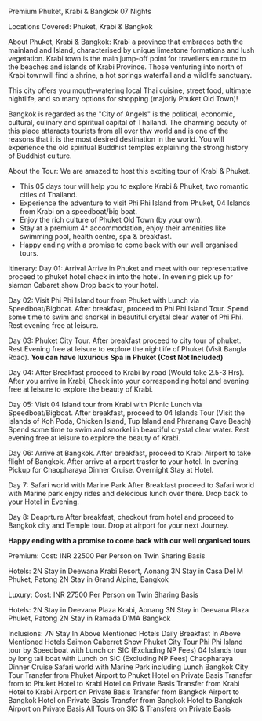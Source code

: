 
Premium Phuket, Krabi & Bangkok 07 Nights

Locations Covered: Phuket, Krabi & Bangkok


About Phuket, Krabi & Bangkok: 
Krabi a province that embraces both the mainland and Island, characterised by unique limestone formations and lush vegetation. Krabi town is the main jump-off point for travellers en route to the beaches and islands of Krabi Province. Those venturing into north of Krabi townwill find a shrine, a hot springs waterfall and a wildlife sanctuary.


This city offers you mouth-watering local Thai cuisine, street food, ultimate nightlife, and so many options for shopping (majorly Phuket Old Town)!


Bangkok is regarded as the "City of Angels" is the political, economic, cultural, culinary and spiritual capital of Thailand. The charming beauty of this place attaracts tourists from all over thw world and is one of the reasons that it is the most desired destination in the world. You will experience the old spiritual Buddhist temples explaining the strong history of Buddhist culture.



About the Tour: 
We are amazed to host this exciting tour of Krabi & Phuket.
- This 05 days tour will help you to explore Krabi & Phuket, two romantic cities of Thailand. 
- Experience the adventure to visit Phi Phi Island from Phuket, 04 Islands from Krabi on a speedboat/big boat.
- Enjoy the rich culture of Phuket Old Town (by your own).
- Stay at a premium 4* accommodation, enjoy their amenities like swimming pool, health centre, spa & breakfast.
- Happy ending with a promise to come back with our well organised tours. 



Itinerary:
Day 01: Arrival
Arrive in Phuket and meet with our representative proceed to phuket hotel check in into the hotel.
In evening pick up for siamon Cabaret show Drop back to your hotel.

Day 02: Visit Phi Phi Island tour from Phuket with Lunch via Speedboat/Bigboat.
After breakfast, proceed to Phi Phi Island Tour.
Spend some time to swim and snorkel in beautiful crystal clear water of Phi Phi.
Rest evening free at leisure.

Day 03: Phuket City Tour.
After breakfast proceed to city tour of phuket.
Rest Evening free at leisure to explore the nightlife of Phuket (Visit Bangla Road).
**You can have luxurious Spa in Phuket (Cost Not Included)**

Day 04: After Breakfast proceed to Krabi by road (Would take 2.5-3 Hrs).
After you arrive in Krabi, Check into your corresponding hotel and evening free at leisure to explore the beauty of Krabi.

Day 05: Visit 04 Island tour from Krabi with Picnic Lunch via Speedboat/Bigboat.
After breakfast, proceed to 04 Islands Tour (Visit the islands of Koh Poda, Chicken Island, Tup Island and Phranang Cave Beach)
Spend some time to swim and snorkel in beautiful crystal clear water.
Rest evening free at leisure to explore the beauty of Krabi.

Day 06: Arrive at Bangkok.
After breakfast, proceed to Krabi Airport to take flight of Bangkok. After arrive at airport trasfer to your hotel.
In evening Pickup for Chaopharaya Dinner Cruise. Overnight Stay at Hotel.

Day 7: Safari world with Marine Park 
After Breakfast proceed to Safari world with Marine park enjoy rides and delecious lunch over there.
Drop back to your Hotel in Evening.

Day 8: Deaprture 
After breakfast, checkout from hotel and proceed to Bangkok city and Temple tour. Drop at airport for your next Journey.


**Happy ending with a promise to come back with our well organised tours**



Premium:
Cost: INR 22500 Per Person on Twin Sharing Basis

Hotels:
2N Stay in Deewana Krabi Resort, Aonang 
3N Stay in Casa Del M Phuket, Patong
2N Stay in Grand Alpine, Bangkok

Luxury:
Cost: INR 27500 Per Person on Twin Sharing Basis

Hotels:
2N Stay in Deevana Plaza Krabi, Aonang 
3N Stay in Deevana Plaza Phuket, Patong
2N Stay in Ramada D'MA Bangkok

Inclusions:
7N Stay In Above Mentioned Hotels
Daily Breakfast In Above Mentioned Hotels
Saimon Caberret Show
Phuket City Tour
Phi Phi Island tour by Speedboat with Lunch on SIC (Excluding NP Fees) 
04 Islands tour by long tail boat with Lunch on SIC (Excluding NP Fees) 
Chaopharaya Dinner Cruise 
Safari world with Marine Park including Lunch 
Bangkok City Tour 
Transfer from Phuket Airport to Phuket Hotel on Private Basis 
Transfer from to Phuket Hotel to Krabi Hotel on Private Basis
Transfer from Krabi Hotel to Krabi Airport on Private Basis 
Transfer from Bangkok Airport to Bangkok Hotel on Private Basis 
Transfer from Bangkok Hotel to Bangkok Airport on Private Basis 
All Tours on SIC & Transfers on Private Basis



